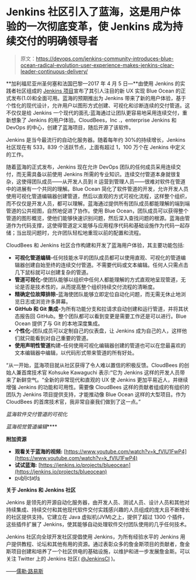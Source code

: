 # Jenkins 社区引入了蓝海，这是用户体验的一次彻底变革，使 Jenkins 成为持续交付的明确领导者

> 原文：<https://devops.com/jenkins-community-introduces-blue-ocean-radical-evolution-user-experience-makes-jenkins-clear-leader-continuous-delivery/>

**加利福尼亚州圣何塞和法国巴黎—2017 年 4 月 5 日—**由使用 Jenkins 的实践者社区组成的 [Jenkins 项目](https://jenkins.io/)宣布了其引人注目的新 UX 实现 Blue Ocean 的正式发布(1.0)和全面可用。蓝海的预期推出为 Jenkins 带来了新的用户体验，基于个性化的现代设计，允许用户以图形方式创建、可视化和诊断连续的交付管道。这不仅仅是给 Jenkins 一个现代的面孔:蓝海通过让团队更容易地采用连续交付，重新想象了 Jenkins 的用户体验。CloudBees，Inc .，enterprise Jenkins 和 DevOps 的中心，创建了蓝海项目，随后开源了该软件。

Jenkins 是当今最流行的自动化服务器。随着每年约 30%的持续增长，Jenkins 社区现在有 533，839 个活跃节点，上面有超过 1，100 万个在 Jenkins 中定义的工作。

随着蓝海的正式发布，Jenkins 现在允许 DevOps 团队的任何成员采用连续交付，而无需具备以前使用 Jenkins 所需的专业知识。连续交付管道本身就很复杂，这使得团队成员——从开发人员到 it 运营到管理人员——很难对软件在管道中的进展有一个共同的理解。Blue Ocean 简化了软件管道的开发，允许开发人员使用可视化管道编辑器创建管道，然后以直观的方式可视化流程，这样整个组织，而不仅仅是开发人员，都可以理解。蓝海通过提供所有团队成员都能理解的端到端管道的公共视图，自然地促进了协作。使用 Blue Ocean，团队成员可以获得整个管道的图形概览，使他们能够快速识别问题，然后深入查找问题的根源。蓝海由管道作为代码支撑，这使得管道定义能够与应用程序代码和基础设施作为代码一起存储；当出现问题时，允许团队轻松地重现以前的配置和流程。

CloudBees 和 Jenkins 社区合作构建和开发了蓝海用户体验，其主要功能包括:

*   **可视化管道编辑**–任何技能水平的团队成员都可以使用直观、可视化的管道编辑器创建自始至终的连续交付管道。不需要代码或文本编辑。任何人只需点击几下鼠标就可以创建复杂的管道。
*   **管道可视化**–使团队能够以组织中任何人都能理解的方式直观地呈现管道，无论是否是技术性的，从而提高整个组织持续交付流程的清晰度。
*   **精确定位故障排除**–蓝海使团队能够立即定位自动化问题，而无需无休止地浏览日志或浏览许多屏幕。
*   **GitHub 和 Git 集成**–为所有功能分支和拉请求自动创建和运行管道，并将其状态报告回 GitHub。整个团队都可以看到变更是需要工作还是可以进行。Blue Ocean 提供了与 Git 的本地深度集成。
*   **个性化**–团队成员可以定制自己的仪表盘，让 Jenkins 成为自己的人，这样他们就只能看到对自己重要的管道。
*   **使用声明性管道**构建–任何使用可视化编辑器创建的管道也可以在您最喜欢的文本编辑器中编辑，以代码形式带来管道的所有好处。

“从一开始，蓝海项目就从社区获得了令人难以置信的积极反馈。CloudBees 的创始人兼首席技术官 Kohsuke Kawaguchi 表示:“它为 Jenkins 这样的开发人员带来了新鲜空气。“全新的非常现代和直观的 UX 使 Jenkins 更加平易近人，并继续增强 Jenkins 的功能和可用性。需要像 CloudBees 这样的贡献者组成的有组织的团队为 Jenkins 项目提供支持，才能推动像 Blue Ocean 这样的大型项目。作为 CloudBees 的首席技术官，我非常自豪我们做到了这一点。”

*蓝海软件交付管道的可视化*

*蓝海视觉管道编辑*****

**附加资源** 

*   **观看关于蓝海的视频:** [https://www.youtube.com/watch?v=k_fVlU1FwP4](https://www.youtube.com/watch?v=k_fVlU1FwP4)
*   **试试蓝海:** [https://jenkins.io/projects/blueocean](https://jenkins.io/projects/blueocean)
*   [p](https://jenkins.io/projects/blueocean)u[b](https://jenkins.io/projects/blueocean)l[I](https://jenkins.io/projects/blueocean)c[t](https://jenkins.io/projects/blueocean)a[t](https://jenkins.io/projects/blueocean)I[s](https://jenkins.io/projects/blueocean)

**关于 Jenkins 和 Jenkins 社区**

Jenkins 是领先的开源自动化服务器，由开发人员、测试人员、设计人员和其他对持续集成、持续交付和其他现代软件交付实践感兴趣的人员组成的庞大且不断增长的社区提供支持。它建立在 Java 虚拟机(JVM)之上，提供了超过 1300 个插件，这些插件扩展了 Jenkins，使其能够自动处理软件交付团队使用的几乎任何技术。

Jenkins 社区向全球开发社区提倡使用 Jenkins，为所有经验水平的 Jenkins 用户提供教程、论坛和其他有用的资源。通过表彰众多的詹金斯项目的贡献者，詹金斯项目创建和培养了一个社区供电的基础设施，以维护和进一步发展詹金斯。可以关注 Twitter 上的 Jenkins 社区( [@JenkinsCI](https://twitter.com/jenkinsci) )。

——[儒勒·路易斯](https://devops.com/author/jules/)